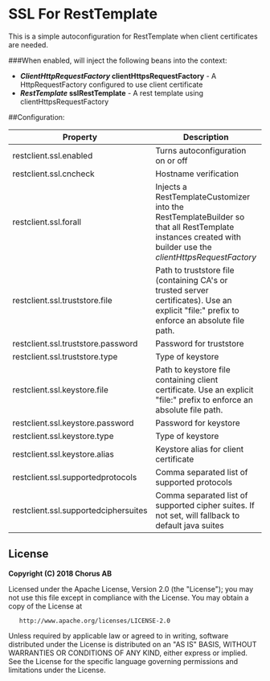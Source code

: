 # SSL For RestTemplate

This is a simple autoconfiguration for RestTemplate when client certificates are needed.

###When enabled, will inject the following beans into the context:
* ***ClientHttpRequestFactory* clientHttpsRequestFactory** - A HttpRequestFactory configured to use client certificate 
* ***RestTemplate* sslRestTemplate** - A rest template using clientHttpsRequestFactory

##Configuration:

| Property | Description | Default |
|---|---|---|
|restclient.ssl.enabled|Turns autoconfiguration on or off|true|
|restclient.ssl.cncheck|Hostname verification|true|
|restclient.ssl.forall|Injects a RestTemplateCustomizer into the RestTemplateBuilder so that all RestTemplate instances created with builder use the *clientHttpsRequestFactory*|false|
|restclient.ssl.truststore.file|Path to truststore file (containing CA's or trusted server certificates). Use an explicit "file:" prefix to enforce an absolute file path.|*null*|
|restclient.ssl.truststore.password|Password for truststore|*null*|
|restclient.ssl.truststore.type|Type of keystore|PKCS12|
|restclient.ssl.keystore.file|Path to keystore file containing client certificate. Use an explicit "file:" prefix to enforce an absolute file path.|*null*|
|restclient.ssl.keystore.password|Password for keystore|*null*|
|restclient.ssl.keystore.type|Type of keystore|PKCS12|
|restclient.ssl.keystore.alias|Keystore alias for client certificate|"1"|
|restclient.ssl.supportedprotocols|Comma separated list of supported protocols|"TLSv1.2"|
|restclient.ssl.supportedciphersuites|Comma separated list of supported cipher suites. If not set, will fallback to default java suites|*null*|

## License

 **Copyright (C) 2018 Chorus AB**

 Licensed under the Apache License, Version 2.0 (the "License");
 you may not use this file except in compliance with the License.
 You may obtain a copy of the License at
  
       http://www.apache.org/licenses/LICENSE-2.0
  
 Unless required by applicable law or agreed to in writing, software
 distributed under the License is distributed on an "AS IS" BASIS,
 WITHOUT WARRANTIES OR CONDITIONS OF ANY KIND, either express or implied.
 See the License for the specific language governing permissions and
 limitations under the License.
